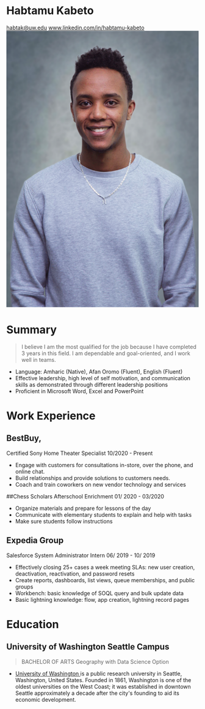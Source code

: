 # Habtamu Kabeto
habtak@uw.edu
www.linkedin.com/in/habtamu-kabeto
![Habtish](/assets/Habtish.PNG)

# Summary

> I believe I am the most qualified for the job because I have completed 3 years in this field. I am dependable and goal-oriented, and I work well in teams.
- Language: Amharic (Native), Afan Oromo (Fluent), English (Fluent)
- Effective leadership, high level of self motivation, and communication skills as demonstrated through different leadership positions
- Proficient in Microsoft Word, Excel and PowerPoint



# Work Experience
## BestBuy,
Certified Sony Home Theater Specialist 10/2020 - Present
- Engage with customers for consultations in-store, over the phone, and online chat.
- Build relationships and provide solutions to customers needs.
- Coach and train coworkers on new vendor technology and services

##Chess Scholars
Afterschool Enrichment 01/ 2020 - 03/2020
- Organize materials and prepare for lessons of the day
- Communicate with elementary students to explain and help with tasks
- Make sure students follow instructions
## Expedia Group
Salesforce System Administrator Intern 06/ 2019 - 10/ 2019
- Effectively closing  25+ cases a week meeting SLAs: new user creation, deactivation, reactivation, and password resets
- Create reports, dashboards, list views, queue memberships, and public groups
- Workbench: basic knowledge of SOQL query and bulk update data
- Basic lightning knowledge: flow, app creation, lightning record pages

# Education
## University of Washington Seattle Campus
> BACHELOR OF ARTS
Geography with Data Science Option
* [University of Washington ](https://www.washington.edu) is a public research university in Seattle, Washington, United States. Founded in 1861, Washington is one of the oldest universities on the West Coast; it was established in downtown Seattle approximately a decade after the city's founding to aid its economic development.
